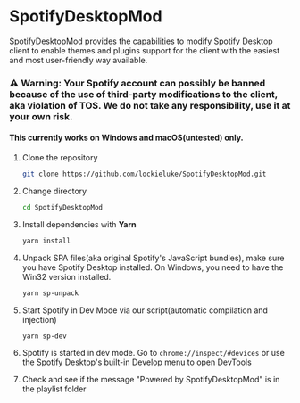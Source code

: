 # SpotifyDesktopMod

SpotifyDesktopMod provides the capabilities to modify Spotify Desktop client to enable themes and plugins support for the client with the easiest and most user-friendly way available.

### ⚠ Warning: Your Spotify account can possibly be banned because of the use of third-party modifications to the client, aka violation of TOS.  We do not take any responsibility, use it at your own risk.

#### This currently works on Windows and macOS(untested) only.

1. Clone the repository

   ```bash
   git clone https://github.com/lockieluke/SpotifyDesktopMod.git
   ```

2. Change directory

   ```bash
   cd SpotifyDesktopMod
   ```

3. Install dependencies with **Yarn**

   ```bash
   yarn install
   ```

4. Unpack SPA files(aka original Spotify's JavaScript bundles), make sure you have Spotify Desktop installed.  On Windows, you need to have the Win32 version installed.

   ```bash
   yarn sp-unpack
   ```

5. Start Spotify in Dev Mode via our script(automatic compilation and injection)

   ```bash
   yarn sp-dev
   ```

6. Spotify is started in dev mode.  Go to `chrome://inspect/#devices` or use the Spotify Desktop's built-in Develop menu to open DevTools
7. Check and see if the message "Powered by SpotifyDesktopMod" is in the playlist folder

